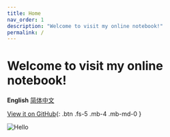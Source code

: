 ```yaml
---
title: Home
nav_order: 1
description: "Welcome to visit my online notebook!"
permalink: /
---
```


# Welcome to visit my online notebook!

**English** [简体中文](https://amazingkenneth.github.io/docs/zh-cn)

[View it on GitHub](https://github.com/Amazingkenneth/amazingkenneth.github.io){: .btn .fs-5 .mb-4 .mb-md-0 }

<!--## Some Links
[Flying Pineapple PPT Demo](https://view.officeapps.live.com/op/view.aspx?src=https%3A%2F%2Famazingkenneth.github.io%2Fdl%2Fflyingpineapple-v3.pptx&wdOrigin=BROWSELINK)-->

![Hello](https://amazingkenneth.github.io/images/hello.gif)
<script>
(function (c, l, a, r, i, t, y) {
  c[a] = c[a] || function () { (c[a].q = c[a].q || []).push(arguments) };
  t = l.createElement(r); t.async = 1; t.src = "https://www.clarity.ms/tag/" + i;
  y = l.getElementsByTagName(r)[0]; y.parentNode.insertBefore(t, y);
})(window, document, "clarity", "script", "bb27tb3p62");

let media = window.matchMedia('(prefers-color-scheme: dark)');
let callback = (e) => {
    let prefersDarkMode = e.matches;
    if (prefersDarkMode) {
      jtd.setTheme('dark');
    } else {
      jtd.setTheme('light');
    }
};
if (typeof media.addEventListener === 'function') {
    media.addEventListener('change', callback);
} else if (typeof media.addListener === 'function') {
    media.addListener(callback);
}
</script>